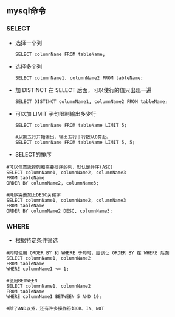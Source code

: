 ## mysql命令

### SELECT

- 选择一个列	

  ```mysql
  SELECT columnName FROM tableName;
  ```

- 选择多个列    

  ```mysql
  SELECT columnName1, columnName2 FROM tableName;
  ```

- 加 DISTINCT 在 SELECT 后面，可以使行的值只出现一遍

  ```mysql
  SELECT DISTINCT columnName1, columnName2 FROM tableName;
  ```

- 可以加 LIMIT 子句限制输出多少行

  ```mysql
  SELECT columnName FROM tableName LIMIT 5;
  ```

  ```mysql
  #从第五行开始输出，输出五行；行数从0算起。
  SELECT columnName FROM tableName LIMIT 5, 5;
  ```

- SELECT的排序

```mysql
#可以任意选择列和需要排序的列，默认是升序(ASC)
SELECT columnName1, columnName2, columnName3 
FROM tableName 
ORDER BY columnName2, columnName3;  

#降序需要加上DESC关键字
SELECT columnName1, columnName2, columnName3 
FROM tableName 
ORDER BY columnName2 DESC, columnName3;
```

### WHERE

- 根据特定条件筛选

```mysql
#同时使用 ORDER BY 和 WHERE 子句时，应该让 ORDER BY 在 WHERE 后面
SELECT columnName1, columnName2 
FROM tableName
WHERE columnName1 <= 1;

#使用BETWEEN
SELECT columnName1, columnName2 
FROM tableName
WHERE columnName1 BETWEEN 5 AND 10;

#除了AND以外，还有许多操作符如OR、IN、NOT
```

